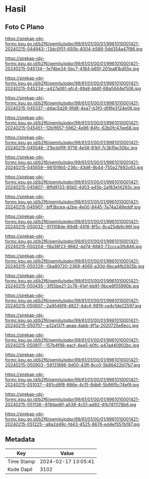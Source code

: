 # Hasil

## Foto C Plano

https://sirekap-obj-formc.kpu.go.id/b2f6/pemilu/pdpr/99/61/01/00/01/9961010001421-20240215-044943--13dc0f51-450b-4004-b588-5dd354a47f86.jpg

https://sirekap-obj-formc.kpu.go.id/b2f6/pemilu/pdpr/99/61/01/00/01/9961010001421-20240215-045134--1e74be34-5bc7-4184-b65f-201ea81bd55e.jpg

https://sirekap-obj-formc.kpu.go.id/b2f6/pemilu/pdpr/99/61/01/00/01/9961010001421-20240215-045234--a427a061-afc4-49a9-bb8f-68a0444ef506.jpg

https://sirekap-obj-formc.kpu.go.id/b2f6/pemilu/pdpr/99/61/01/00/01/9961010001421-20240215-045337--d4ac5d26-9fd8-4ea7-b3f0-df8fe3124e06.jpg

https://sirekap-obj-formc.kpu.go.id/b2f6/pemilu/pdpr/99/61/01/00/01/9961010001421-20240215-045451--12b1f657-5962-4e96-84fc-62b0fc47ee68.jpg

https://sirekap-obj-formc.kpu.go.id/b2f6/pemilu/pdpr/99/61/01/00/01/9961010001421-20240215-045548--21bcb0f8-9718-4e58-81bf-7c3b1fac50bc.jpg

https://sirekap-obj-formc.kpu.go.id/b2f6/pemilu/pdpr/99/61/01/00/01/9961010001421-20240215-045659--9615f9b5-236c-43d6-9b44-750a27892c63.jpg

https://sirekap-obj-formc.kpu.go.id/b2f6/pemilu/pdpr/99/61/01/00/01/9961010001421-20240215-045807--8ffd9133-85b5-4d03-a45b-2af83e14293c.jpg

https://sirekap-obj-formc.kpu.go.id/b2f6/pemilu/pdpr/99/61/01/00/01/9961010001421-20240215-045907--bff3bcea-a2be-4e00-8445-7a74a249eddf.jpg

https://sirekap-obj-formc.kpu.go.id/b2f6/pemilu/pdpr/99/61/01/00/01/9961010001421-20240215-050032--911108de-89d8-4918-8f5c-8ca25db9c96f.jpg

https://sirekap-obj-formc.kpu.go.id/b2f6/pemilu/pdpr/99/61/01/00/01/9961010001421-20240215-050204--f8a38f23-9682-4d74-8883-72ccca3fb846.jpg

https://sirekap-obj-formc.kpu.go.id/b2f6/pemilu/pdpr/99/61/01/00/01/9961010001421-20240215-050329--0ba80720-2369-4065-a30d-6bca4fb2925b.jpg

https://sirekap-obj-formc.kpu.go.id/b2f6/pemilu/pdpr/99/61/01/00/01/9961010001421-20240215-050435--3f55be21-2c76-41ef-bb91-9bce6f05990b.jpg

https://sirekap-obj-formc.kpu.go.id/b2f6/pemilu/pdpr/99/61/01/00/01/9961010001421-20240215-050607--2a9546f9-4827-4dc4-9919-ce4c1de22597.jpg

https://sirekap-obj-formc.kpu.go.id/b2f6/pemilu/pdpr/99/61/01/00/01/9961010001421-20240215-050707--a32a137f-aeaa-4abb-9f1a-2020725e8ecc.jpg

https://sirekap-obj-formc.kpu.go.id/b2f6/pemilu/pdpr/99/61/01/00/01/9961010001421-20240215-050817--157b4f98-eacf-4ee5-b0fc-a47ad40902bc.jpg

https://sirekap-obj-formc.kpu.go.id/b2f6/pemilu/pdpr/99/61/01/00/01/9961010001421-20240215-050903--59131896-9d00-43ff-8cc0-5b86422b17b7.jpg

https://sirekap-obj-formc.kpu.go.id/b2f6/pemilu/pdpr/99/61/01/00/01/9961010001421-20240215-051037--491cd9f8-886e-4c15-8db6-5b96f5c74ef9.jpg

https://sirekap-obj-formc.kpu.go.id/b2f6/pemilu/pdpr/99/61/01/00/01/9961010001421-20240215-051138--819dad6f-a538-4c51-ad92-4fb7411178b6.jpg

https://sirekap-obj-formc.kpu.go.id/b2f6/pemilu/pdpr/99/61/01/00/01/9961010001421-20240215-051225--a8a2d49c-fd43-4525-8676-ed4ef557b197.jpg


## Metadata

| Key        | Value               |
| ---------- | ------------------- |
| Time Stamp | 2024-02-17 13:05:41 |
| Kode Dapil | 3102                |




